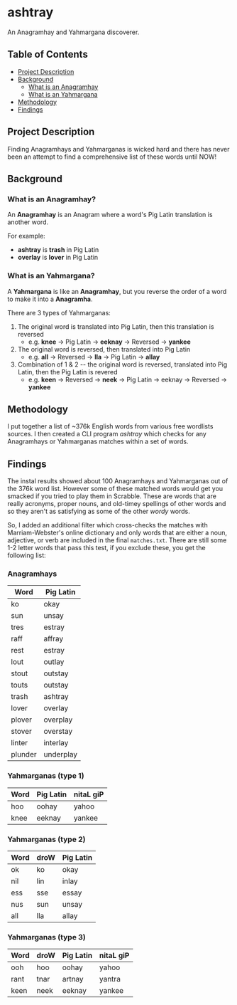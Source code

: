 # ashtray

An Anagramhay and Yahmargana discoverer.

## Table of Contents

- [Project Description](#project-description)
- [Background](#background)
  - [What is an Anagramhay](#what-is-an-anagramhay)
  - [What is an Yahmargana](#what-is-an-yahmargana)
- [Methodology](#methodology)
- [Findings](#findings)

## Project Description

Finding Anagramhays and Yahmarganas is wicked hard and there has never been an attempt to find a comprehensive list of these words until NOW!

## Background

### What is an Anagramhay?

An **Anagramhay** is an Anagram where a word's Pig Latin translation is another word.

For example:

- **ashtray** is **trash** in Pig Latin
- **overlay** is **lover** in Pig Latin

### What is an Yahmargana?

A **Yahmargana** is like an **Anagramhay**, but you reverse the order of a word to make it into a **Anagramha**.

There are 3 types of Yahmarganas:

1. The original word is translated into Pig Latin, then this translation is reversed
   - e.g. **knee** -> Pig Latin -> **eeknay** -> Reversed -> **yankee**
2. The original word is reversed, then translated into Pig Latin
   - e.g. **all** -> Reversed -> **lla** -> Pig Latin -> **allay**
3. Combination of 1 & 2 -- the original word is reversed, translated into Pig Latin, then the Pig Latin is revered
   - e.g. **keen** -> Reversed -> **neek** -> Pig Latin -> eeknay -> Reversed -> **yankee**

## Methodology

I put together a list of ~376k English words from various free wordlists sources.
I then created a CLI program _ashtray_ which checks for any Anagramhays or Yahmarganas matches within a set of words.

## Findings

The instal results showed about 100 Anagramhays and Yahmarganas out of the 376k word list. However some of these matched words would get you smacked if you tried to play them in Scrabble. These are words that are really acronyms, proper nouns, and old-timey spellings of other words and so they aren't as satisfying as some of the other _wordy_ words.

So, I added an additional filter which cross-checks the matches with Marriam-Webster's online dictionary and only words that are either a noun, adjective, or verb are included in the final `matches.txt`. There are still some 1-2 letter words that pass this test, if you exclude these, you get the following list:

### Anagramhays

| Word    | Pig Latin |
| ------- | --------- |
| ko      | okay      |
| sun     | unsay     |
| tres    | estray    |
| raff    | affray    |
| rest    | estray    |
| lout    | outlay    |
| stout   | outstay   |
| touts   | outstay   |
| trash   | ashtray   |
| lover   | overlay   |
| plover  | overplay  |
| stover  | overstay  |
| linter  | interlay  |
| plunder | underplay |

### Yahmarganas (type 1)

| Word | Pig Latin | nitaL giP |
| ---- | --------- | --------- |
| hoo  | oohay     | yahoo     |
| knee | eeknay    | yankee    |

### Yahmarganas (type 2)

| Word | droW | Pig Latin |
| ---- | ---- | --------- |
| ok   | ko   | okay      |
| nil  | lin  | inlay     |
| ess  | sse  | essay     |
| nus  | sun  | unsay     |
| all  | lla  | allay     |

### Yahmarganas (type 3)

| Word | droW | Pig Latin | nitaL giP |
| ---- | ---- | --------- | --------- |
| ooh  | hoo  | oohay     | yahoo     |
| rant | tnar | artnay    | yantra    |
| keen | neek | eeknay    | yankee    |
